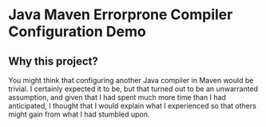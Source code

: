 Java Maven Errorprone Compiler Configuration Demo
=================================================

Why this project?
-----------------

You might think that configuring another Java compiler in Maven would be
trivial. I certainly expected it to be, but that turned out to be an
unwarranted assumption, and given that I had spent much more time than I
had anticipated, I thought that I would explain what I experienced so
that others might gain from what I had stumbled upon.